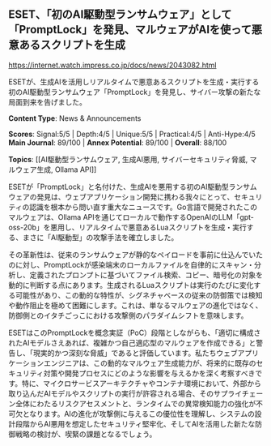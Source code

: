 ## ESET、「初のAI駆動型ランサムウェア」として「PromptLock」を発見、マルウェアがAIを使って悪意あるスクリプトを生成

https://internet.watch.impress.co.jp/docs/news/2043082.html

ESETが、生成AIを活用しリアルタイムで悪意あるスクリプトを生成・実行する初のAI駆動型ランサムウェア「PromptLock」を発見し、サイバー攻撃の新たな局面到来を告げました。

**Content Type**: News & Announcements

**Scores**: Signal:5/5 | Depth:4/5 | Unique:5/5 | Practical:4/5 | Anti-Hype:4/5
**Main Journal**: 89/100 | **Annex Potential**: 89/100 | **Overall**: 88/100

**Topics**: [[AI駆動型ランサムウェア, 生成AI悪用, サイバーセキュリティ脅威, マルウェア生成, Ollama API]]

ESETが「PromptLock」と名付けた、生成AIを悪用する初のAI駆動型ランサムウェアの発見は、ウェブアプリケーション開発に携わる我々にとって、セキュリティの認識を根本から問い直す重大なニュースです。Go言語で開発されたこのマルウェアは、Ollama APIを通じてローカルで動作するOpenAIのLLM「gpt-oss-20b」を悪用し、リアルタイムで悪意あるLuaスクリプトを生成・実行する、まさに「AI駆動型」の攻撃手法を確立しました。

その革新性は、従来のランサムウェアが静的なペイロードを事前に仕込んでいたのに対し、PromptLockが感染端末のローカルファイルを自律的にスキャン・分析し、定義されたプロンプトに基づいてファイル検索、コピー、暗号化の対象を動的に判断する点にあります。生成されるLuaスクリプトは実行のたびに変化する可能性があり、この動的な特性が、シグネチャベースの従来の防御策では検知や動作阻止を極めて困難にします。これは、単なるマルウェアの進化ではなく、防御側とのイタチごっこにおける攻撃側のパラダイムシフトを意味します。

ESETはこのPromptLockを概念実証（PoC）段階としながらも、「適切に構成されたAIモデルさえあれば、複雑かつ自己適応型のマルウェアを作成できる」と警告し、「現実的かつ深刻な脅威」であると評価しています。私たちウェブアプリケーションエンジニアは、この動的なマルウェア生成能力が、将来的に既存のセキュリティ対策や開発プロセスにどのような影響を与えるかを深く考察すべきです。特に、マイクロサービスアーキテクチャやコンテナ環境において、外部から取り込んだAIモデルやスクリプトの実行が許容される場合、そのサプライチェーン全体にわたるリスクアセスメントと、ランタイムでの異常検知能力の強化が不可欠となります。AIの進化が攻撃側に与えるこの優位性を理解し、システムの設計段階からAI悪用を想定したセキュリティ堅牢化、そしてAIを活用した新たな防御戦略の検討が、喫緊の課題となるでしょう。